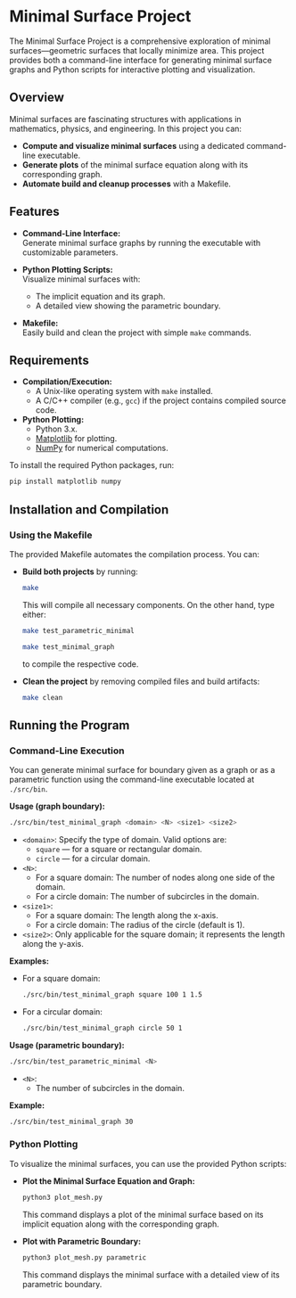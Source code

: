 # Minimal Surface Project

The Minimal Surface Project is a comprehensive exploration of minimal surfaces—geometric surfaces that locally minimize area. This project provides both a command-line interface for generating minimal surface graphs and Python scripts for interactive plotting and visualization.

## Overview

Minimal surfaces are fascinating structures with applications in mathematics, physics, and engineering. In this project you can:

- **Compute and visualize minimal surfaces** using a dedicated command-line executable.
- **Generate plots** of the minimal surface equation along with its corresponding graph.
- **Automate build and cleanup processes** with a Makefile.

## Features

- **Command-Line Interface:**  
  Generate minimal surface graphs by running the executable with customizable parameters.
  
- **Python Plotting Scripts:**  
  Visualize minimal surfaces with:
  - The implicit equation and its graph.
  - A detailed view showing the parametric boundary.

- **Makefile:**  
  Easily build and clean the project with simple `make` commands.

## Requirements

- **Compilation/Execution:**
  - A Unix-like operating system with `make` installed.
  - A C/C++ compiler (e.g., `gcc`) if the project contains compiled source code.
- **Python Plotting:**
  - Python 3.x.
  - [Matplotlib](https://matplotlib.org/) for plotting.
  - [NumPy](https://numpy.org/) for numerical computations.

To install the required Python packages, run:

```bash
pip install matplotlib numpy
```

## Installation and Compilation

### Using the Makefile

The provided Makefile automates the compilation process. You can:

- **Build both projects** by running:

  ```bash
  make
  ```

  This will compile all necessary components. On the other hand, type either:

   ```bash
  make test_parametric_minimal
  ```

   ```bash
  make test_minimal_graph
  ```

  to compile the respective code.

- **Clean the project** by removing compiled files and build artifacts:

  ```bash
  make clean
  ```

## Running the Program

### Command-Line Execution

You can generate minimal surface for boundary given as a graph or as a parametric function using the command-line executable located at `./src/bin`.

**Usage (graph boundary):**

```bash
./src/bin/test_minimal_graph <domain> <N> <size1> <size2>
```

- `<domain>`: Specify the type of domain. Valid options are:
  - `square` — for a square or rectangular domain.
  - `circle` — for a circular domain.
- `<N>`:
  - For a square domain: The number of nodes along one side of the domain.
  - For a circle domain: The number of subcircles in the domain.
- `<size1>`:
  - For a square domain: The length along the x-axis.
  - For a circle domain: The radius of the circle (default is 1).
- `<size2>`: Only applicable for the square domain; it represents the length along the y-axis.

**Examples:**

- For a square domain:

  ```bash
  ./src/bin/test_minimal_graph square 100 1 1.5
  ```

- For a circular domain:

  ```bash
  ./src/bin/test_minimal_graph circle 50 1
  ```

**Usage (parametric boundary):**

```bash
./src/bin/test_parametric_minimal <N> 
```

- `<N>`:
  - The number of subcircles in the domain.
 

**Example:**

  ```bash
  ./src/bin/test_minimal_graph 30
  ```

### Python Plotting

To visualize the minimal surfaces, you can use the provided Python scripts:

- **Plot the Minimal Surface Equation and Graph:**

  ```bash
  python3 plot_mesh.py
  ```

  This command displays a plot of the minimal surface based on its implicit equation along with the corresponding graph.

- **Plot with Parametric Boundary:**

  ```bash
  python3 plot_mesh.py parametric
  ```

  This command displays the minimal surface with a detailed view of its parametric boundary.
  
